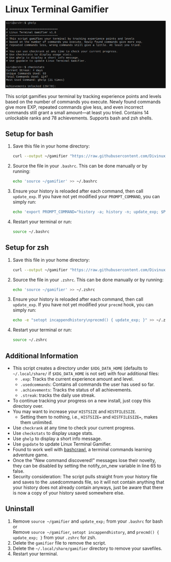 # Linux Terminal Gamifier

![Description of the image](img/screenshot.png)


This script gamifies your terminal by tracking experience points and levels based on the number of commands you execute. Newly found commands give more EXP, repeated commands give less, and even incorrect commands still grant a small amount—at least you tried. Contains 14 unlockable ranks and 78 achievements. Supports bash and zsh shells.

## Setup for bash

1. Save this file in your home directory:
   ```bash
   curl --output ~/gamifier "https://raw.githubusercontent.com/Divinux/linux-terminal-gamifier/refs/heads/main/gamifier"
   ```
2. Source the file in your `.bashrc`. This can be done manually or by running:
   ```bash
   echo 'source ~/gamifier' >> ~/.bashrc
   ```
3. Ensure your history is reloaded after each command, then call `update_exp`. If you have not yet modified your `PROMPT_COMMAND`, you can simply run:
   ```bash
   echo 'export PROMPT_COMMAND="history -a; history -n; update_exp; $PROMPT_COMMAND"' >> ~/.bashrc
   ```
4. Restart your terminal or run:
   ```bash
   source ~/.bashrc
   ```

## Setup for zsh

1. Save this file in your home directory:
   ```bash
   curl --output ~/gamifier "https://raw.githubusercontent.com/Divinux/linux-terminal-gamifier/refs/heads/main/gamifier"
   ```
2. Source the file in your `.zshrc`. This can be done manually or by running:
   ```bash
   echo 'source ~/gamifier' >> ~/.zshrc
   ```
3. Ensure your history is reloaded after each command, then call `update_exp`. If you have not yet modified your `precmd` hook, you can simply run:
   ```bash
   echo -e "setopt incappendhistory\nprecmd() { update_exp; }" >> ~/.zshrc
   ```
4. Restart your terminal or run:
   ```bash
   source ~/.zshrc
   ```

## Additional Information

- This script creates a directory under `$XDG_DATA_HOME` (defaults to `~/.local/share/` if `$XDG_DATA_HOME` is not set) with four additional files:
  - `.exp`: Tracks the current experience amount and level.
  - `.usedcommands`: Contains all commands the user has used so far.
  - `.achievements`: Tracks the status of all achievements.
  - `.streak`: tracks the daily use streak.
- To continue tracking your progress on a new install, just copy this directory over.
- You may want to increase your `HISTSIZE` and `HISTFILESIZE`.
  - Setting them to nothing, i.e., `HISTSIZE=` and `HISTFILESIZE=`, makes them unlimited.
- Use `checkrank` at any time to check your current progress.
- Use `checkstats` to display usage stats.
- Use `ghelp` to display a short info message.
- Use `gupdate` to update Linux Terminal Gamifier.
- Found to work well with [bashcrawl](https://gitlab.com/slackermedia/bashcrawl), a terminal commands learning adventure game.
- Once the "New command discovered!" messages lose their novelty, they can be disabled by setting the notify_on_new variable in line 65 to false.
- Security consideration: The script pulls straight from your history file and saves to the .usedcommands file, so it will not contain anything that your history does not already contain anyways, just be aware that there is now a copy of your history saved somewhere else.

## Uninstall

1. Remove `source ~/gamifier` and `update_exp;` from your `.bashrc` for bash or  
   Remove `source ~/gamifier`, `setopt incappendhistory`, and `precmd() { update_exp; }` from your `.zshrc` for zsh.
2. Delete the `gamifier` file to remove the script.
3. Delete the `~/.local/share/gamifier` directory to remove your savefiles.
4. Restart your terminal.


